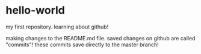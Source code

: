 # hello-world
my first repository. learning about github!

making changes to the README.md file. saved changes on github are called "commits"!
these commits save directly to the master branch!
